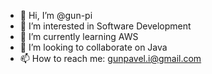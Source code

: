 - 👋 Hi, I’m @gun-pi
- 👀 I’m interested in Software Development
- 🌱 I’m currently learning AWS
- 💞️ I’m looking to collaborate on Java
- 📫 How to reach me: gunpavel.i@gmail.com

<!---
gun-pi is a ✨ special ✨ repository
--->
